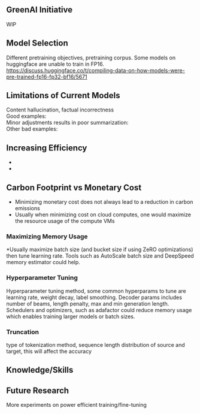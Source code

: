 ## GreenAI Initiative
WIP

## Model Selection
Different pretraining objectives, pretraining corpus. Some models on huggingface are unable to train in FP16.  
https://discuss.huggingface.co/t/compiling-data-on-how-models-were-pre-trained-fp16-fp32-bf16/5671

## Limitations of Current Models
Content hallucination, factual incorrectness  
Good examples:  
Minor adjustments results in poor summarization:  
Other bad examples:  

## Increasing Efficiency
- 
- 

## Carbon Footprint vs Monetary Cost
- Minimizing monetary cost does not always lead to a reduction in carbon emissions
- Usually when minimizing cost on cloud computes, one would maximize the resource usage of the compute VMs

### Maximizing Memory Usage
*Usually maximize batch size (and bucket size if using ZeRO optimizations) then tune learning rate.
Tools such as AutoScale batch size and DeepSpeed memory estimator could help.

### Hyperparameter Tuning
Hyperparameter tuning method, some common hyperparams to tune are learning rate, weight decay, label smoothing. Decoder params includes number of beams, length penalty, max and min generation length.
Schedulers and optimizers, such as adafactor could reduce memory usage which enables training larger models or batch sizes.

### Truncation
type of tokenization method, sequence length distribution of source and target, this will affect the accuracy

## Knowledge/Skills


## Future Research

More experiments on power efficient training/fine-tuning
